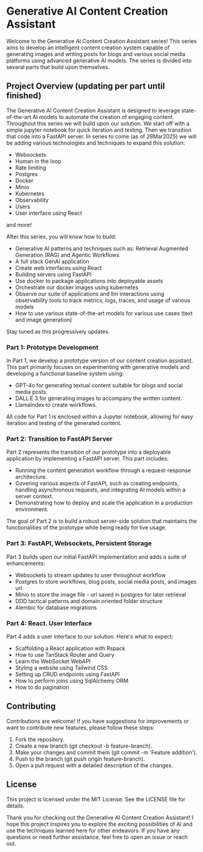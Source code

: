 # Generative AI Content Creation Assistant

Welcome to the Generative AI Content Creation Assistant series! This series aims to develop an intelligent content creation system capable of generating images and writing posts for blogs and various social media platforms using advanced generative AI models. The series is divided into sevaral parts that build upon themselves.

## Project Overview (updating per part until finished)

The Generative AI Content Creation Assistant is designed to leverage state-of-the-art AI models to automate the creation of engaging content. Throughout this series we will build upon our solution. We start off with a simple jupyter notebook for quick iteration and testing. Then we transition that code into a FastAPI server. In series to come (as of 28Mar2025) we will be adding various technologies and techniques to expand this solution:

- Websockets
- Human in the loop
- Rate limiting
- Postgres
- Docker
- Minio
- Kubernetes
- Observability
- Users
- User interface using React

and more!

After this series, you will know how to build:

- Generative AI patterns and techniques such as: Retrieval Augmented Generation (RAG) and Agentic Workflows
- A full stack GenAI application
- Create web interfaces using React
- Building servers using FastAPI
- Use docker to package applications into deployable assets
- Orchestrate our docker images using kubernetes
- Observe our suite of applications and llm interactions using observability tools to track metrics, logs, traces, and usage of various models
- How to use various state-of-the-art models for various use cases (text and image generation)

Stay tuned as this progressively updates.

### Part 1: Prototype Development

In Part 1, we develop a prototype version of our content creation assistant. This part primarily focuses on experimenting with generative models and developing a functional baseline system using:

- GPT-4o for generating textual content suitable for blogs and social media posts.
- DALL·E 3 for generating images to accompany the written content.
- LlamaIndex to create workflows.

All code for Part 1 is enclosed within a Jupyter notebook, allowing for easy iteration and testing of the generated content.

### Part 2: Transition to FastAPI Server

Part 2 represents the transition of our prototype into a deployable application by implementing a FastAPI server. This part includes:

- Running the content generation workflow through a request-response architecture.
- Covering various aspects of FastAPI, such as creating endpoints, handling asynchronous requests, and integrating AI models within a server context.
- Demonstrating how to deploy and scale the application in a production environment.

The goal of Part 2 is to build a robust server-side solution that maintains the functionalities of the prototype while being ready for live usage.

### Part 3: FastAPI, Websockets, Persistent Storage

Part 3 builds upon our initial FastAPI implementation and adds a suite of enhancements:

- Websockets to stream updates to user throughout workflow
- Postgres to store workflows, blog posts, social media posts, and images url
- Minio to store the image file - url saved in postgres for later retrieval
- DDD tactical patterns and domain oriented folder structure
- Alembic for database migrations

### Part 4: React. User Interface

Part 4 adds a user interface to our solution. Here's what to expect:

- Scaffolding a React application with Rspack
- How to use TanStack Router and Query
- Learn the WebSocket WebAPI
- Styling a website using Tailwind CSS
- Setting up CRUD endpoints using FastAPI
- How to perform joins using SqlAlchemy ORM
- How to do pagination

## Contributing

Contributions are welcome! If you have suggestions for improvements or want to contribute new features, please follow these steps:

1. Fork the repository.
2. Create a new branch (git checkout -b feature-branch).
3. Make your changes and commit them (git commit -m 'Feature addition').
4. Push to the branch (git push origin feature-branch).
5. Open a pull request with a detailed description of the changes.

## License

This project is licensed under the MIT License. See the LICENSE file for details.

Thank you for checking out the Generative AI Content Creation Assistant! I hope this project inspires you to explore the exciting possibilities of AI and use the techniques learned here for other endeavors. If you have any questions or need further assistance, feel free to open an issue or reach out.
